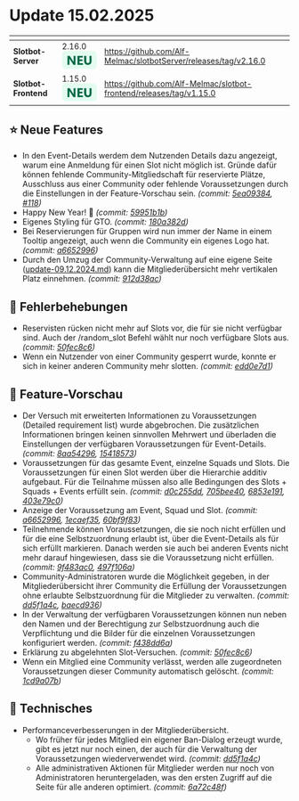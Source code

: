 # Update 15.02.2025

<table data-card-size="large" data-view="cards"><thead><tr><th></th><th></th><th data-hidden data-card-target data-type="content-ref"></th></tr></thead><tbody><tr><td><strong>Slotbot-Server</strong></td><td>2.16.0 <img src="../../.gitbook/assets/Badge-New.png" alt="Neu" data-size="line"></td><td><a href="https://github.com/Alf-Melmac/slotbotServer/releases/tag/v2.16.0">https://github.com/Alf-Melmac/slotbotServer/releases/tag/v2.16.0</a></td></tr><tr><td><strong>Slotbot-Frontend</strong></td><td>1.15.0 <img src="../../.gitbook/assets/Badge-New.png" alt="Neu" data-size="line"></td><td><a href="https://github.com/Alf-Melmac/slotbot-frontend/releases/tag/v1.15.0">https://github.com/Alf-Melmac/slotbot-frontend/releases/tag/v1.15.0</a></td></tr></tbody></table>

## ⭐ Neue Features

* In den Event-Details werdem dem Nutzenden Details dazu angezeigt, warum eine Anmeldung für einen Slot nicht möglich ist. Gründe dafür können fehlende Community-Mitgliedschaft für reservierte Plätze, Ausschluss aus einer Community oder fehlende Voraussetzungen durch die Einstellungen in der Feature-Vorschau sein. _(commit:_ [_5ea09384_](https://github.com/Alf-Melmac/slotbot-frontend/commit/5ea0938463838d514e23a6d3c025fa75a479c0ba)_,_ [_#118_](https://github.com/Alf-Melmac/slotbotServer/pull/118)_)_
* Happy New Year! 🎉 _(commit:_ [_59951b1b_](https://github.com/Alf-Melmac/slotbot-frontend/commit/59951b1bac31f572f6ebfc8cb08e2855dce1ee00)_)_
* Eigenes Styling für GTO. _(commit:_ [_180a382d_](https://github.com/Alf-Melmac/slotbot-frontend/commit/180a382d4075efe7dc78ef2dc6fd102b6ea1ade5)_)_
* Bei Reservierungen für Gruppen wird nun immer der Name in einem Tooltip angezeigt, auch wenn die Community ein eigenes Logo hat. _(commit:_ [_a6652996_](https://github.com/Alf-Melmac/slotbot-frontend/commit/a6652996e220247dae7c628b4c8e14b224256fbd)_)_
* Durch den Umzug der Community-Verwaltung auf eine eigene Seite ([update-09.12.2024.md](update-09.12.2024.md "mention")) kann die Mitgliederübersicht mehr vertikalen Platz einnehmen. _(commit:_ [_912d38ac_](https://github.com/Alf-Melmac/slotbot-frontend/commit/912d38ac86b1b6a995253b290dc7d2a732f4f904)_)_

## 🐞 Fehlerbehebungen

* Reservisten rücken nicht mehr auf Slots vor, die für sie nicht verfügbar sind. Auch der /random\_slot Befehl wählt nur noch verfügbare Slots aus. _(commit:_ [_50fec8c6_](https://github.com/Alf-Melmac/slotbotServer/commit/50fec8c692de827391a955f512db6f74e67e6b3e)_)_
* Wenn ein Nutzender von einer Community gesperrt wurde, konnte er sich in keiner anderen Community mehr slotten. _(commit:_ [_edd0e7d1_](https://github.com/Alf-Melmac/slotbotServer/commit/edd0e7d1a7ddbb869ff63bd2a93c0e4646037385)_)_

## 🔮 Feature-Vorschau

* Der Versuch mit erweiterten Informationen zu Voraussetzungen (Detailed requirement list) wurde abgebrochen. Die zusätzlichen Informationen bringen keinen sinnvollen Mehrwert und überladen die Einstellungen der verfügbaren Voraussetzungen für Event-Details. _(commit:_ [_8aa54296_](https://github.com/Alf-Melmac/slotbot-frontend/commit/8aa54296391763434d024383a61ff09374f6d8da)_,_ [_15418573_](https://github.com/Alf-Melmac/slotbotServer/commit/154185735cf8382992e9d71e374f28412ec8b4f8)_)_
* Voraussetzungen für das gesamte Event, einzelne Squads und Slots. Die Voraussetzungen für einen Slot werden über die Hierarchie additiv aufgebaut. Für die Teilnahme müssen also alle Bedingungen des Slots + Squads + Events erfüllt sein. _(commit:_ [_d0c255dd_](https://github.com/Alf-Melmac/slotbot-frontend/commit/d0c255dd5f56e81d2de93c2a1a49a806d268c26a)_,_ [_705bee40_](https://github.com/Alf-Melmac/slotbot-frontend/commit/705bee402ef4fbae1116107035db68c47c6f5ca8)_,_ [_6853e191_](https://github.com/Alf-Melmac/slotbotServer/commit/6853e191249d88a85ca8d829552bcff054a30f3d)_,_ [_403e79c0_](https://github.com/Alf-Melmac/slotbotServer/commit/403e79c085375dbee78ef182c7876641fb295d7b)_)_
* Anzeige der Voraussetzung am Event, Squad und Slot. _(commit:_ [_a6652996_](https://github.com/Alf-Melmac/slotbot-frontend/commit/a6652996e220247dae7c628b4c8e14b224256fbd)_,_ [_1ecaef35_](https://github.com/Alf-Melmac/slotbot-frontend/commit/1ecaef35c7c6ddbd91edf8ddd49f5da7431e3c99)_,_ [_60bf9f83_](https://github.com/Alf-Melmac/slotbotServer/commit/60bf9f83d172130f89b67d3c63dc13dbf948286e)_)_
* Teilnehmende können Voraussetzungen, die sie noch nicht erfüllen und für die eine Selbstzuordnung erlaubt ist, über die Event-Details als für sich erfüllt markieren. Danach werden sie auch bei anderen Events nicht mehr darauf hingewiesen, dass sie die Voraussetzung nicht erfüllen. _(commit:_ [_9f483ac0_](https://github.com/Alf-Melmac/slotbot-frontend/commit/9f483ac0232d4b4dc4c184ee7764428a0c77ec9c)_,_ [_497f106a_](https://github.com/Alf-Melmac/slotbotServer/commit/497f106affabaaa1ad437a5ee458aaa9ff65fda6)_)_
* Community-Administratoren wurde die Möglichkeit gegeben, in der Mitgliederübersicht ihrer Community die Erfüllung der Voraussetzungen ohne erlaubte Selbstzuordnung für die Mitglieder zu verwalten. _(commit:_ [_dd5f1a4c_](https://github.com/Alf-Melmac/slotbot-frontend/commit/dd5f1a4c6068d521ee41e467ecd20dee76a129c5)_,_ [_baecd936_](https://github.com/Alf-Melmac/slotbotServer/commit/baecd9366844cb58706c44c851e144c3954e79be)_)_
* In der Verwaltung der verfügbaren Voraussetzungen können nun neben den Namen und der Berechtigung zur Selbstzuordnung auch die Verpflichtung und die Bilder für die einzelnen Voraussetzungen konfiguriert werden. _(commit:_ [_f438dd6a_](https://github.com/Alf-Melmac/slotbot-frontend/commit/f438dd6aa3e4f68fde23f871b919d32f6ff3253e)_)_
* Erklärung zu abgelehnten Slot-Versuchen. _(commit:_ [_50fec8c6_](https://github.com/Alf-Melmac/slotbotServer/commit/50fec8c692de827391a955f512db6f74e67e6b3e)_)_
* Wenn ein Mitglied eine Community verlässt, werden alle zugeordneten Voraussetzungen dieser Community automatisch gelöscht. _(commit:_ [_1cd9a07b_](https://github.com/Alf-Melmac/slotbotServer/commit/1cd9a07b3fb965e632ba5b58be2bae7d9aaf4a91)_)_

## 🔨 Technisches

* Performanceverbesserungen in der Mitgliederübersicht.
  * Wo früher für jedes Mitglied ein eigener Ban-Dialog erzeugt wurde, gibt es jetzt nur noch einen, der auch für die Verwaltung der Voraussetzungen wiederverwendet wird. _(commit:_ [_dd5f1a4c_](https://github.com/Alf-Melmac/slotbot-frontend/commit/dd5f1a4c6068d521ee41e467ecd20dee76a129c5)_)_
  * Alle administrativen Aktionen für Mitglieder werden nur noch von Administratoren heruntergeladen, was den ersten Zugriff auf die Seite für alle anderen optimiert. _(commit:_ [_6a72c48f_](https://github.com/Alf-Melmac/slotbot-frontend/commit/6a72c48f4e29d7f80fa450a83870bc828728ed67)_)_
